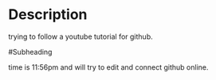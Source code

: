 # Description

trying to follow a youtube tutorial for github.

#Subheading

time is 11:56pm and will try to edit and connect github online.
